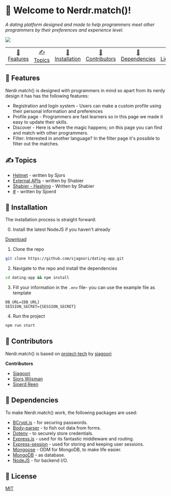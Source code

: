 # 👋 Welcome to Nerdr.match()!
_A dating platform designed and made to help programmers meet other programmers by their preferences and experience level._

![](https://i.ibb.co/n0GNPNZ/Screenshot-2020-06-19-at-16-40-05.png)

<table style="margin-left: auto; margin-right: auto;">
    <tr>
        <td align="center"><a href="#-features">🚀 Features<a></td>
        <td align="center"><a href="#-topics">✍ Topics<a></td>
        <td align="center"><a href="#-installation">📝 Installation<a></td>
        <td align="center"><a href="#-contributors">🤝 Contributors<a></td>
        <td align="center"><a href="#-dependencies">🤖 Dependencies<a></td>
        <td align="center"><a href="#-license">📝 License<a></td>
    </tr>
</table>

## 🚀 Features
Nerdr.match() is designed with programmers in mind so apart from its nerdy design it has has the following features:
* Registration and login system - Users can make a custom profile using their personal information and preferences
* Profile page - Programmers are fast learners so in this page we made it easy to update their skills.
* Discover - Here is where the magic happens; on this page you can find and match with other programmers.
* Filter: Interested in another language? In the filter page it's possible to filter out the matches.

## ✍ Topics
* [Helmet](https://github.com/sjagoori/dating-app/wiki/Topic:-Using-Helmet) - written by Sjors
* [External APIs](https://github.com/sjagoori/dating-app/wiki/Topic:-External-API) - written by Shabier
* [Shabier - Hashing](https://github.com/sjagoori/dating-app/wiki/Topic:-Password-hashing) - Written by Shabier
* [#](#) - written by Sjoerd


## 📝 Installation
The installation process is straight forward:

0. Install the latest NodeJS if you haven't already

[Download](https://nodejs.org/en/download/)

1. Clone the repo
```bash
git clone https://github.com/sjagoori/dating-app.git
```

2. Navigate to the repo and install the dependencies
```bash
cd dating-app && npm install
```

3. Fill your information in the `.env` file- you can use the example file as template
```env
DB_URL={DB_URL}
SESSION_SECRET={SESSION_SECRET}
```
4. Run the project 
```bash
npm run start
```

## 🤝 Contributors
Nerdr.match() is based on [project-tech](https://github.com/sjagoori/project-tech) by [sjagoori](github.com/sjagoori)

**Contributors**
* [Sjagoori](github.com/sjagoori)
* [Sjors Wijsman](github.com/SjorsWijsman)
* [Sjoerd Reen](https://github.com/sreen020)

## 🤖 Dependencies
To make Nerdr.match() work, the following packages are used:
* [BCrypt.js](https://github.com/kelektiv/node.bcrypt.js) - for securing passwords.
* [Body-parser](https://github.com/expressjs/body-parser) - to fish out data from forms.
* [Dotenv](https://github.com/motdotla/dotenv) - to 
securely store credentials.
* [Express.js](https://expressjs.com/en/api.html) - used for its fantastic middleware and routing.
* [Express-session](https://github.com/expressjs/session) - used for storing and keeping user sessions.
* [Mongoose](https://github.com/Automattic/mongoose) - ODM for MongoDB, to make life easier.
* [MongoDB](https://github.com/mongodb/node-mongodb-native) - as database.
* [NodeJS](https://nodejs.org/en/) - for backend I/O.

## 📝 License
[MIT](https://choosealicense.com/licenses/mit/)
